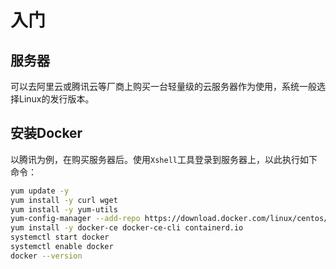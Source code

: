 # 入门

## 服务器

可以去阿里云或腾讯云等厂商上购买一台轻量级的云服务器作为使用，系统一般选择Linux的发行版本。

## 安装Docker

以腾讯为例，在购买服务器后。使用`Xshell`工具登录到服务器上，以此执行如下命令：

```bash
yum update -y
yum install -y curl wget
yum install -y yum-utils
yum-config-manager --add-repo https://download.docker.com/linux/centos/docker-ce.repo
yum install -y docker-ce docker-ce-cli containerd.io
systemctl start docker
systemctl enable docker
docker --version

```
